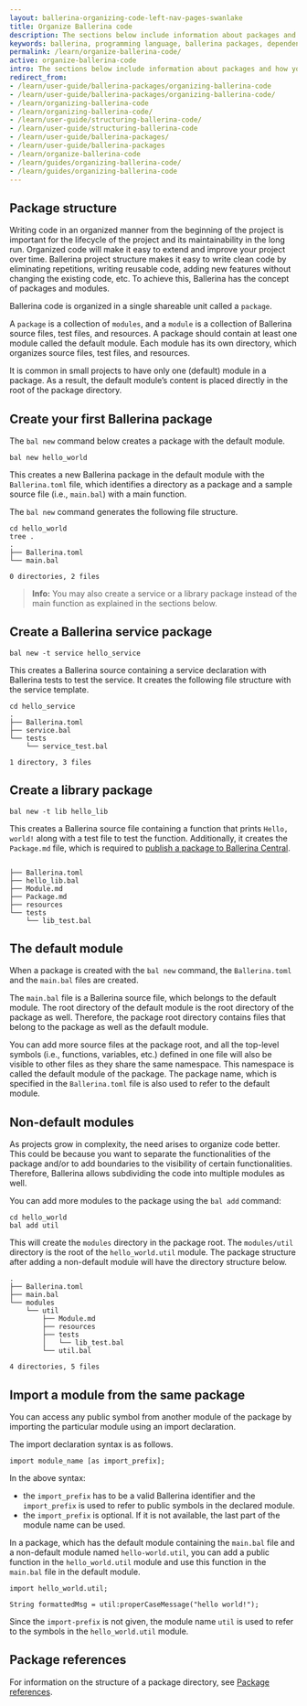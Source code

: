 ```yaml
---
layout: ballerina-organizing-code-left-nav-pages-swanlake
title: Organize Ballerina code
description: The sections below include information about packages and how you can manage the growth of your source code.
keywords: ballerina, programming language, ballerina packages, dependencies, importing modules
permalink: /learn/organize-ballerina-code/
active: organize-ballerina-code
intro: The sections below include information about packages and how you can manage the growth of your source code.
redirect_from:
- /learn/user-guide/ballerina-packages/organizing-ballerina-code
- /learn/user-guide/ballerina-packages/organizing-ballerina-code/
- /learn/organizing-ballerina-code
- /learn/organizing-ballerina-code/
- /learn/user-guide/structuring-ballerina-code/
- /learn/user-guide/structuring-ballerina-code
- /learn/user-guide/ballerina-packages/
- /learn/user-guide/ballerina-packages
- /learn/organize-ballerina-code
- /learn/guides/organizing-ballerina-code/
- /learn/guides/organizing-ballerina-code
---
```


## Package structure

Writing code in an organized manner from the beginning of the project is important for the lifecycle of the project and its maintainability in the long run. Organized code will make it easy to extend and improve your project over time. Ballerina project structure makes it easy to write clean code by eliminating repetitions, writing reusable code, adding new features without changing the existing code, etc. To achieve this, Ballerina has the concept of packages and modules. 

Ballerina code is organized in a single shareable unit called a `package`.

A `package` is a collection of `modules`, and a `module` is a collection of Ballerina source files, test files, and resources. A package should contain at least one module called the default module. Each module has its own directory, which organizes source files, test files, and resources.

It is common in small projects to have only one (default) module in a package. As a result, the default module’s content is placed directly in the root of the package directory.

## Create your first Ballerina package

The `bal new` command below creates a package with the default module. 

```
bal new hello_world
```

This creates a new Ballerina package  in the default module with the `Ballerina.toml` file, which identifies a directory as a package and a sample source file (i.e., `main.bal`) with a main function.

The `bal new` command generates the following file structure.

```
cd hello_world
tree .
.
├── Ballerina.toml
└── main.bal
    
0 directories, 2 files
```

>**Info:** You may also create a service or a library package instead of the main function as explained in the sections below. 

## Create a Ballerina service package

```
bal new -t service hello_service
```

This creates a Ballerina source containing a service declaration with Ballerina tests to test the service. It creates the following file structure with the service template.  

```
cd hello_service
.
├── Ballerina.toml
├── service.bal
└── tests
    └── service_test.bal

1 directory, 3 files
```

## Create a library package

```
bal new -t lib hello_lib
```

This creates a Ballerina source file containing a function that prints `Hello, world!` along with a test file to test the function. Additionally, it creates the `Package.md` file, which is required to [publish a package to Ballerina Central](/learn/publish-packages-to-ballerina-central).

```

├── Ballerina.toml
├── hello_lib.bal
├── Module.md
├── Package.md
├── resources
└── tests
    └── lib_test.bal
```

## The default module

When a package is created with the `bal new` command, the `Ballerina.toml` and the `main.bal` files are created. 

The `main.bal` file is a Ballerina source file, which belongs to the default module. 
The root directory of the default module is the root directory of the package as well. 
Therefore, the package root directory contains files that belong to the package as well as the default module.

You can add more source files at the package root, and all the top-level symbols (i.e., functions, variables, etc.) defined in one file will also be visible to other files as they share the same namespace.
This namespace is called the default module of the package. The package name, which is specified in the `Ballerina.toml` file is also used to refer to the default module.

## Non-default modules

As projects grow in complexity, the need arises to organize code better. 
This could be because you want to separate the functionalities of the package and/or to add boundaries to the visibility of certain functionalities. 
Therefore, Ballerina allows subdividing the code into multiple modules as well.

You can add more modules to the package using the `bal add` command:

```
cd hello_world
bal add util
```

This will create the `modules` directory in the package root. The `modules/util` directory is the root of the `hello_world.util` module. 
The package structure after adding a non-default module will have the directory structure below.

```
.
├── Ballerina.toml
├── main.bal
└── modules
    └── util
        ├── Module.md
        ├── resources
        ├── tests
        │   └── lib_test.bal
        └── util.bal

4 directories, 5 files
```

## Import a module from the same package 

You can access any public symbol from another module of the package by importing the particular module using an import declaration. 

The import declaration syntax is as follows.

```ballerina
import module_name [as import_prefix];
```

In the above syntax:
* the `import_prefix` has to be a valid Ballerina identifier and the `import_prefix` is used to refer to public symbols in the declared module.
* the `import_prefix` is optional. If it is not available, the last part of the module name can be used.

In a package, which has the default module containing the `main.bal` file and a non-default module named `hello-world.util`, you can add a public function in the `hello_world.util` module and use this function in the `main.bal` file in the default module.

```ballerina
import hello_world.util;

String formattedMsg = util:properCaseMessage("hello world!");
```

Since the `import-prefix` is not given, the module name `util` is used to refer to the symbols in the `hello_world.util` module. 

## Package references

For information on the structure of a package directory, see [Package references](/learn/package-references/).
